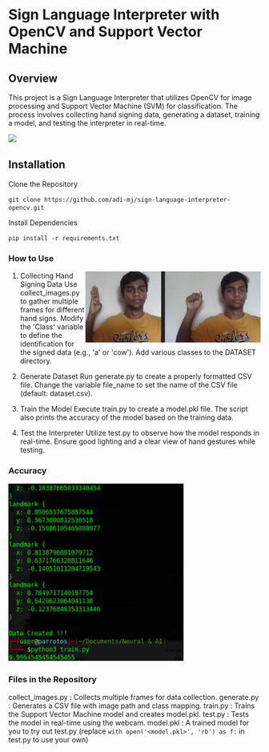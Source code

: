 # Sign Language Interpreter with OpenCV and Support Vector Machine

## Overview
This project is a Sign Language Interpreter that utilizes OpenCV for image processing and Support Vector Machine (SVM) for classification. The process involves collecting hand signing data, generating a dataset, training a model, and testing the interpreter in real-time.

<img src="https://1.bp.blogspot.com/--mw5miW4PnU/YHTXMEEsBHI/AAAAAAAAKDc/LhszgxW9Tpcj0es049fog9UHSRvKSNlxACLcBGAsYHQ/s0/image%2B1.gif">

## Installation
Clone the Repository
```git
git clone https://github.com/adi-mj/sign-language-interpreter-opencv.git
```
Install Dependencies
```git
pip install -r requirements.txt
```

### How to Use
<img align="right" alt="collect data" width="350" src="assets_local/collect.png" />

1. Collecting Hand Signing Data
    Use collect_images.py to gather multiple frames for different hand signs.
    Modify the 'Class' variable to define the identification for the signed data (e.g., 'a' or 'cow').
    Add various classes to the DATASET directory.

2. Generate Dataset
    Run generate.py to create a properly formatted CSV file.
    Change the variable file_name to set the name of the CSV file (default: dataset.csv).
3. Train the Model
    Execute train.py to create a model.pkl file.
    The script also prints the accuracy of the model based on the training data.
4. Test the Interpreter
    Utilize test.py to observe how the model responds in real-time.
    Ensure good lighting and a clear view of hand gestures while testing.

### Accuracy
<img alight="middle" alt="accuracy" width="350" src="assets_local/accuracy.png" />

### Files in the Repository
collect_images.py   : Collects multiple frames for data collection.
generate.py         : Generates a CSV file with image path and class mapping.
train.py            : Trains the Support Vector Machine model and creates model.pkl.
test.py             : Tests the model in real-time using the webcam.
model.pkl           : A trained model for you to try out test.py (replace `with open('<model.pkl>', 'rb') as f:` in test.py to use your own)